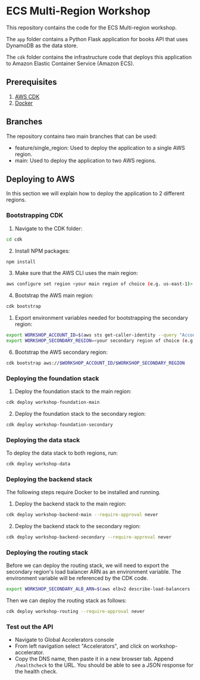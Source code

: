 # ECS Multi-Region Workshop

This repository contains the code for the ECS Multi-region workshop.

The `app` folder contains a Python Flask application for books API that uses DynamoDB as the data store.

The `cdk` folder contains the infrastructure code that deploys this application to Amazon Elastic Container Service (Amazon ECS).

## Prerequisites

1. [AWS CDK](https://docs.aws.amazon.com/cdk/v2/guide/getting_started.html#getting_started_install)
2. [Docker](https://docs.docker.com/get-docker/)

## Branches

The repository contains two main branches that can be used:

* feature/single_region: Used to deploy the application to a single AWS region.
* main: Used to deploy the application to two AWS regions.

## Deploying to AWS

In this section we will explain how to deploy the application to 2 different regions.

### Bootstrapping CDK

1. Navigate to the CDK folder:

```bash
cd cdk
```

2. Install NPM packages:

```bash
npm install
```

3. Make sure that the AWS CLI uses the main region:

```bash
aws configure set region <your main region of choice (e.g. us-east-1)>
```

4. Bootstrap the AWS main region:

```bash
cdk bootstrap
```

1. Export environment variables needed for bootstrapping the secondary region:

```bash
export WORKSHOP_ACCOUNT_ID=$(aws sts get-caller-identity --query "Account" --output text)
export WORKSHOP_SECONDARY_REGION=<your secondary region of choice (e.g. us-west-1)>
```

6. Bootstrap the AWS secondary region:

```bash
cdk bootstrap aws://$WORKSHOP_ACCOUNT_ID/$WORKSHOP_SECONDARY_REGION
```

### Deploying the foundation stack

1. Deploy the foundation stack to the main region:

```bash
cdk deploy workshop-foundation-main
```

2. Deploy the foundation stack to the secondary region:

```bash
cdk deploy workshop-foundation-secondary
```

### Deploying the data stack

To deploy the data stack to both regions, run:

```bash
cdk deploy workshop-data
```

### Deploying the backend stack

The following steps require Docker to be installed and running.

1. Deploy the backend stack to the main region:

```bash
cdk deploy workshop-backend-main --require-approval never
```

2. Deploy the backend stack to the secondary region:

```bash
cdk deploy workshop-backend-secondary --require-approval never
```

### Deploying the routing stack

Before we can deploy the routing stack, we will need to export the secondary region's load balancer ARN as an environment variable. The environment variable will be referenced by the CDK code.


```bash
export WORKSHOP_SECONDARY_ALB_ARN=$(aws elbv2 describe-load-balancers --names "workshop-alb" --query "LoadBalancers[0].LoadBalancerArn" --output text --region $WORKSHOP_SECONDARY_REGION)
```

Then we can deploy the routing stack as follows:

```bash
cdk deploy workshop-routing --require-approval never
```

### Test out the API

* Navigate to Global Accelerators console
* From left navigation select "Accelerators", and click on workshop-accelerator.
* Copy the DNS name, then paste it in a new browser tab. Append `/healthcheck` to the URL. You should be able to see a JSON response for the health check.
